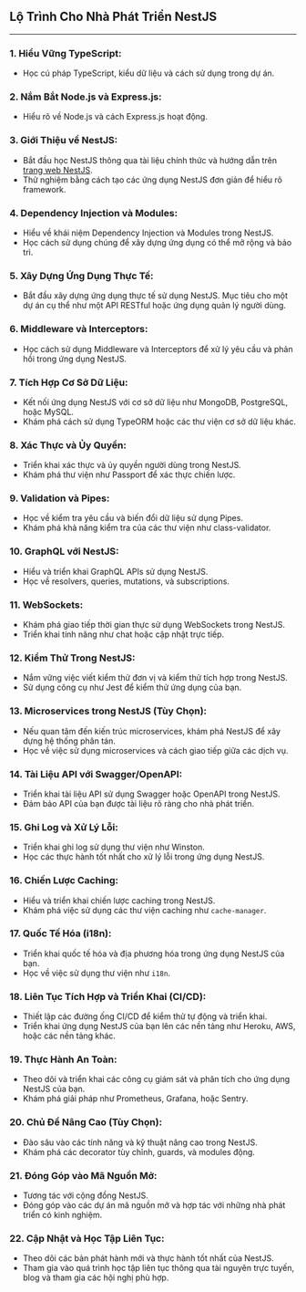 ## Lộ Trình Cho Nhà Phát Triển NestJS
----------------------------------

### 1\. Hiểu Vững TypeScript:

-   Học cú pháp TypeScript, kiểu dữ liệu và cách sử dụng trong dự án.

### 2\. Nắm Bắt Node.js và Express.js:

-   Hiểu rõ về Node.js và cách Express.js hoạt động.

### 3\. Giới Thiệu về NestJS:

-   Bắt đầu học NestJS thông qua tài liệu chính thức và hướng dẫn trên [trang web NestJS](https://nestjs.com/).
-   Thử nghiệm bằng cách tạo các ứng dụng NestJS đơn giản để hiểu rõ framework.

### 4\. Dependency Injection và Modules:

-   Hiểu về khái niệm Dependency Injection và Modules trong NestJS.
-   Học cách sử dụng chúng để xây dựng ứng dụng có thể mở rộng và bảo trì.

### 5\. Xây Dựng Ứng Dụng Thực Tế:

-   Bắt đầu xây dựng ứng dụng thực tế sử dụng NestJS. Mục tiêu cho một dự án cụ thể như một API RESTful hoặc ứng dụng quản lý người dùng.

### 6\. Middleware và Interceptors:

-   Học cách sử dụng Middleware và Interceptors để xử lý yêu cầu và phản hồi trong ứng dụng NestJS.

### 7\. Tích Hợp Cơ Sở Dữ Liệu:

-   Kết nối ứng dụng NestJS với cơ sở dữ liệu như MongoDB, PostgreSQL, hoặc MySQL.
-   Khám phá cách sử dụng TypeORM hoặc các thư viện cơ sở dữ liệu khác.

### 8\. Xác Thực và Ủy Quyền:

-   Triển khai xác thực và ủy quyền người dùng trong NestJS.
-   Khám phá thư viện như Passport để xác thực chiến lược.

### 9\. Validation và Pipes:

-   Học về kiểm tra yêu cầu và biến đổi dữ liệu sử dụng Pipes.
-   Khám phá khả năng kiểm tra của các thư viện như class-validator.

### 10\. GraphQL với NestJS:

-   Hiểu và triển khai GraphQL APIs sử dụng NestJS.
-   Học về resolvers, queries, mutations, và subscriptions.

### 11\. WebSockets:

-   Khám phá giao tiếp thời gian thực sử dụng WebSockets trong NestJS.
-   Triển khai tính năng như chat hoặc cập nhật trực tiếp.

### 12\. Kiểm Thử Trong NestJS:

-   Nắm vững việc viết kiểm thử đơn vị và kiểm thử tích hợp trong NestJS.
-   Sử dụng công cụ như Jest để kiểm thử ứng dụng của bạn.

### 13\. Microservices trong NestJS (Tùy Chọn):

-   Nếu quan tâm đến kiến trúc microservices, khám phá NestJS để xây dựng hệ thống phân tán.
-   Học về việc sử dụng microservices và cách giao tiếp giữa các dịch vụ.

### 14\. Tài Liệu API với Swagger/OpenAPI:

-   Triển khai tài liệu API sử dụng Swagger hoặc OpenAPI trong NestJS.
-   Đảm bảo API của bạn được tài liệu rõ ràng cho nhà phát triển.

### 15\. Ghi Log và Xử Lý Lỗi:

-   Triển khai ghi log sử dụng thư viện như Winston.
-   Học các thực hành tốt nhất cho xử lý lỗi trong ứng dụng NestJS.

### 16\. Chiến Lược Caching:

-   Hiểu và triển khai chiến lược caching trong NestJS.
-   Khám phá việc sử dụng các thư viện caching như `cache-manager`.

### 17\. Quốc Tế Hóa (i18n):

-   Triển khai quốc tế hóa và địa phương hóa trong ứng dụng NestJS của bạn.
-   Học về việc sử dụng thư viện như `i18n`.

### 18\. Liên Tục Tích Hợp và Triển Khai (CI/CD):

-   Thiết lập các đường ống CI/CD để kiểm thử tự động và triển khai.
-   Triển khai ứng dụng NestJS của bạn lên các nền tảng như Heroku, AWS, hoặc các nền tảng khác.

### 19\. Thực Hành An Toàn:

-   Theo dõi và triển khai các công cụ giám sát và phân tích cho ứng dụng NestJS của bạn.
-   Khám phá giải pháp như Prometheus, Grafana, hoặc Sentry.

### 20\. Chủ Đề Nâng Cao (Tùy Chọn):

-   Đào sâu vào các tính năng và kỹ thuật nâng cao trong NestJS.
-   Khám phá các decorator tùy chỉnh, guards, và modules động.

### 21\. Đóng Góp vào Mã Nguồn Mở:

-   Tương tác với cộng đồng NestJS.
-   Đóng góp vào các dự án mã nguồn mở và hợp tác với những nhà phát triển có kinh nghiệm.

### 22\. Cập Nhật và Học Tập Liên Tục:

-   Theo dõi các bản phát hành mới và thực hành tốt nhất của NestJS.
-   Tham gia vào quá trình học tập liên tục thông qua tài nguyên trực tuyến, blog và tham gia các hội nghị phù hợp.